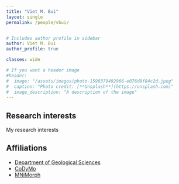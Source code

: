 ```yaml
---
title: "Viet M. Bui"
layout: single
permalink: /people/vbui/


# Includes author profile in sidebar
author: Viet M. Bui
author_profile: true

classes: wide

# If you want a header image
#header:
#  image: "/assets/images/photo-1590379492966-e076d8f84c2d.jpeg"
#  caption: "Photo credit: [**Unsplash**](https://unsplash.com)"
#  image_description: "A description of the image"
---
```


## Research interests

My research interests



## Affiliations

* [Department of Geological Sciences](https://geology.ufl.edu/)
* [CoDyMo](/index)
* [MNiMorph](https://mnimorph.science/)
